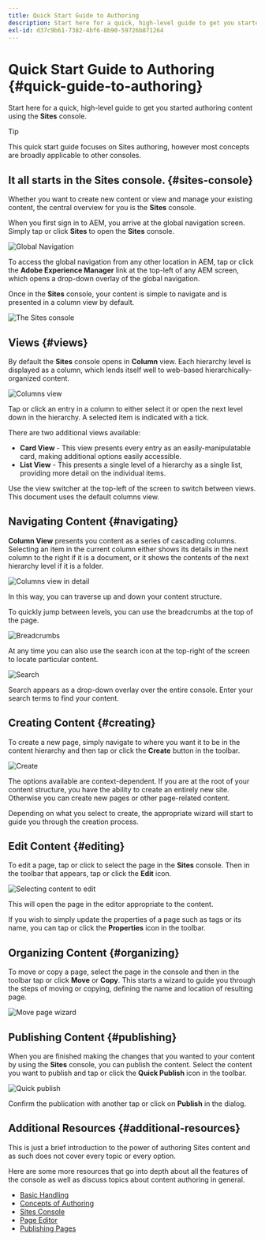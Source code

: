 ```yaml
---
title: Quick Start Guide to Authoring
description: Start here for a quick, high-level guide to get you started authoring content using the Sites console.
exl-id: d37c9b61-7382-4bf6-8b90-59726b871264
---
```


# Quick Start Guide to Authoring {#quick-guide-to-authoring}

Start here for a quick, high-level guide to get you started authoring content using the **Sites** console.

>[!TIP]
>
>This quick start guide focuses on Sites authoring, however most concepts are broadly applicable to other consoles.

## It all starts in the Sites console. {#sites-console}

Whether you want to create new content or view and manage your existing content, the central overview for you is the **Sites** console.

When you first sign in to AEM, you arrive at the global navigation screen. Simply tap or click **Sites** to open the **Sites** console.

![Global Navigation](assets/getting-started-global-navigation.png)

To access the global navigation from any other location in AEM, tap or click the **Adobe Experience Manager** link at the top-left of any AEM screen, which opens a drop-down overlay of the global navigation.

Once in the **Sites** console, your content is simple to navigate and is presented in a column view by default.

![The Sites console](assets/getting-started-sites-console.png)

## Views {#views}

By default the **Sites** console opens in **Column** view. Each hierarchy level is displayed as a column, which lends itself well to web-based hierarchically-organized content.

![Columns view](assets/getting-started-column-view.png)

Tap or click an entry in a column to either select it or open the next level down in the hierarchy. A selected item is indicated with a tick.

There are two additional views available:

* **Card View** - This view presents every entry as an easily-manipulatable card, making additional options easily accessible.
* **List View** - This presents a single level of a hierarchy as a single list, providing more detail on the individual items.

Use the view switcher at the top-left of the screen to switch between views. This document uses the default columns view.

## Navigating Content {#navigating}

**Column View** presents you content as a series of cascading columns. Selecting an item in the current column either shows its details in the next column to the right if it is a document, or it shows the contents of the next hierarchy level if it is a folder.

![Columns view in detail](assets/getting-started-column-detail.png)

In this way, you can traverse up and down your content structure.

To quickly jump between levels, you can use the breadcrumbs at the top of the page.

![Breadcrumbs](assets/getting-started-breadcrumbs.png)

At any time you can also use the search icon at the top-right of the screen to locate particular content.

![Search](assets/getting-started-search.png)

Search appears as a drop-down overlay over the entire console. Enter your search terms to find your content.

## Creating Content {#creating}

To create a new page, simply navigate to where you want it to be in the content hierarchy and then tap or click the **Create** button in the toolbar.

![Create](assets/getting-started-create.png)

The options available are context-dependent. If you are at the root of your content structure, you have the ability to create an entirely new site. Otherwise you can create new pages or other page-related content.

Depending on what you select to create, the appropriate wizard will start to guide you through the creation process.

## Edit Content {#editing}

To edit a page, tap or click to select the page in the **Sites** console. Then in the toolbar that appears, tap or click the **Edit** icon.

![Selecting content to edit](assets/getting-started-edit.png)

This will open the page in the editor appropriate to the content.

If you wish to simply update the properties of a page such as tags or its name, you can tap or click the **Properties** icon in the toolbar.

## Organizing Content {#organizing}

To move or copy a page, select the page in the console and then in the toolbar tap or click **Move** or **Copy**. This starts a wizard to guide you through the steps of moving or copying, defining the name and location of resulting page.

![Move page wizard](assets/getting-started-move-page.png)

## Publishing Content {#publishing}

When you are finished making the changes that you wanted to your content by using the **Sites** console, you can publish the content. Select the content you want to publish and tap or click the **Quick Publish** icon in the toolbar.

![Quick publish](assets/getting-started-quick-publish.png)

Confirm the publication with another tap or click on **Publish** in the dialog.

## Additional Resources {#additional-resources}

This is just a brief introduction to the power of authoring Sites content and as such does not cover every topic or every option.

Here are some more resources that go into depth about all the features of the console as well as discuss topics about content authoring in general.

* [Basic Handling](/help/sites-cloud/authoring/basic-handling.md)
* [Concepts of Authoring](/help/sites-cloud/authoring/getting-started/concepts.md)
* [Sites Console](/help/sites-cloud/authoring/sites-console/introduction.md)
* [Page Editor](/help/sites-cloud/authoring/page-editor/introduction.md)
* [Publishing Pages](/help/sites-cloud/authoring/sites-console/publishing-pages.md)
